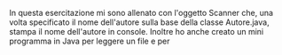 In questa esercitazione mi sono allenato con l'oggetto Scanner che, una volta specificato il nome dell'autore sulla base della classe Autore.java, stampa il nome dell'autore in console.
Inoltre ho anche creato un mini programma in Java per leggere un file e per 
